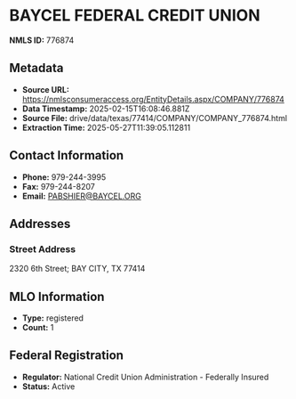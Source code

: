 # BAYCEL FEDERAL CREDIT UNION

**NMLS ID:** 776874

## Metadata
- **Source URL:** https://nmlsconsumeraccess.org/EntityDetails.aspx/COMPANY/776874
- **Data Timestamp:** 2025-02-15T16:08:46.881Z
- **Source File:** drive/data/texas/77414/COMPANY/COMPANY_776874.html
- **Extraction Time:** 2025-05-27T11:39:05.112811

## Contact Information
- **Phone:** 979-244-3995
- **Fax:** 979-244-8207
- **Email:** PABSHIER@BAYCEL.ORG

## Addresses
### Street Address
2320 6th Street; BAY CITY, TX 77414

## MLO Information
- **Type:** registered
- **Count:** 1

## Federal Registration
- **Regulator:** National Credit Union Administration - Federally Insured
- **Status:** Active
